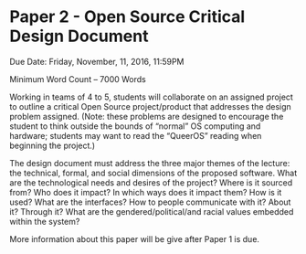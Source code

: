 # Paper 2 - Open Source Critical Design Document 

Due Date: Friday, November, 11, 2016, 11:59PM

Minimum Word Count – 7000 Words

Working in teams of 4 to 5, students will collaborate on an assigned project to outline a critical Open Source project/product that addresses the design problem assigned.  (Note: these problems are designed to encourage the student to think outside the bounds of “normal” OS computing and hardware; students may want to read the “QueerOS” reading when beginning the project.)

The design document must address the three major themes of the lecture: the technical, formal, and social dimensions of the proposed software.  What are the technological needs and desires of the project? Where is it sourced from? Who does it impact?  In which ways does it impact them? How is it used? What are the interfaces? How to people communicate with it? About it? Through it? What are the gendered/political/and racial values embedded within the system?

More information about this paper will be give after Paper 1 is due.
